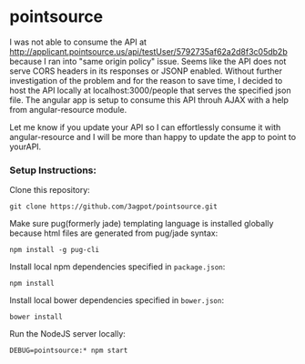 # pointsource

I was not able to consume the API at http://applicant.pointsource.us/api/testUser/5792735af62a2d8f3c05db2b because I ran into "same origin policy" issue. Seems like the API does not serve CORS headers in its responses or JSONP enabled. Without further investigation of the problem and for the reason to save time, I decided to host the API locally at localhost:3000/people that serves the specified json file. The angular app is setup to consume this API throuh AJAX with a help from angular-resource module.

Let me know if you update your API so I can effortlessly consume it with angular-resource and I will be more than happy to update the app to point to yourAPI.

### Setup Instructions:

Clone this repository:
```
git clone https://github.com/3agpot/pointsource.git
```

Make sure pug(formerly jade) templating language is installed globally because html files are generated from pug/jade syntax:
```
npm install -g pug-cli
```

Install local npm dependencies specified in `package.json`:
```
npm install
```

Install local bower dependencies specified in `bower.json`:
```
bower install
```

Run the NodeJS server locally:
```
DEBUG=pointsource:* npm start
```
